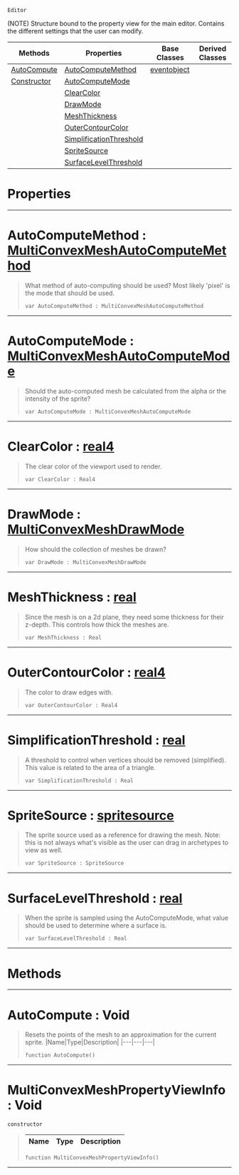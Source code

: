  `Editor`

(NOTE) Structure bound to the property view for the main editor. Contains the different settings that the user can modify.

|Methods|Properties|Base Classes|Derived Classes|
|---|---|---|---|
|[ AutoCompute](https://github.com/ZilchEngine/ZilchDocs/blob/master/code_reference/class_reference/multiconvexmeshpropertyviewinfo.md#autocompute-void)|[ AutoComputeMethod](https://github.com/ZilchEngine/ZilchDocs/blob/master/code_reference/class_reference/multiconvexmeshpropertyviewinfo.md#autocomputemethod-zilch-e)|[eventobject](https://github.com/ZilchEngine/ZilchDocs/blob/master/code_reference/class_reference/eventobject.md)| |
|[ Constructor](https://github.com/ZilchEngine/ZilchDocs/blob/master/code_reference/class_reference/multiconvexmeshpropertyviewinfo.md#multiconvexmeshpropertyv)|[ AutoComputeMode](https://github.com/ZilchEngine/ZilchDocs/blob/master/code_reference/class_reference/multiconvexmeshpropertyviewinfo.md#autocomputemode-zilch-eng)| | |
| |[ ClearColor](https://github.com/ZilchEngine/ZilchDocs/blob/master/code_reference/class_reference/multiconvexmeshpropertyviewinfo.md#clearcolor-zilch-engine-d)| | |
| |[ DrawMode](https://github.com/ZilchEngine/ZilchDocs/blob/master/code_reference/class_reference/multiconvexmeshpropertyviewinfo.md#drawmode-zilch-engine-doc)| | |
| |[ MeshThickness](https://github.com/ZilchEngine/ZilchDocs/blob/master/code_reference/class_reference/multiconvexmeshpropertyviewinfo.md#meshthickness-zilch-engin)| | |
| |[ OuterContourColor](https://github.com/ZilchEngine/ZilchDocs/blob/master/code_reference/class_reference/multiconvexmeshpropertyviewinfo.md#outercontourcolor-zilch-e)| | |
| |[ SimplificationThreshold](https://github.com/ZilchEngine/ZilchDocs/blob/master/code_reference/class_reference/multiconvexmeshpropertyviewinfo.md#simplificationthreshold)| | |
| |[ SpriteSource](https://github.com/ZilchEngine/ZilchDocs/blob/master/code_reference/class_reference/multiconvexmeshpropertyviewinfo.md#spritesource-zilch-engine)| | |
| |[ SurfaceLevelThreshold](https://github.com/ZilchEngine/ZilchDocs/blob/master/code_reference/class_reference/multiconvexmeshpropertyviewinfo.md#surfacelevelthreshold-ze)| | |


 #  Properties


---  
 #  AutoComputeMethod : [MultiConvexMeshAutoComputeMethod](https://github.com/ZilchEngine/ZilchDocs/blob/master/code_reference/enum_reference.md#multiconvexmeshautocomputemethod)

> What method of auto-computing should be used? Most likely 'pixel' is the mode that should be used.
> ``` lang=cpp, name=Nada
> var AutoComputeMethod : MultiConvexMeshAutoComputeMethod


---  
 #  AutoComputeMode : [MultiConvexMeshAutoComputeMode](https://github.com/ZilchEngine/ZilchDocs/blob/master/code_reference/enum_reference.md#multiconvexmeshautocomputemode)

> Should the auto-computed mesh be calculated from the alpha or the intensity of the sprite?
> ``` lang=cpp, name=Nada
> var AutoComputeMode : MultiConvexMeshAutoComputeMode


---  
 #  ClearColor : [real4](https://github.com/ZilchEngine/ZilchDocs/blob/master/code_reference/nada_base_types/real4.md)

> The clear color of the viewport used to render.
> ``` lang=cpp, name=Nada
> var ClearColor : Real4


---  
 #  DrawMode : [MultiConvexMeshDrawMode](https://github.com/ZilchEngine/ZilchDocs/blob/master/code_reference/enum_reference.md#multiconvexmeshdrawmode)

> How should the collection of meshes be drawn?
> ``` lang=cpp, name=Nada
> var DrawMode : MultiConvexMeshDrawMode


---  
 #  MeshThickness : [real](https://github.com/ZilchEngine/ZilchDocs/blob/master/code_reference/nada_base_types/real.md)

> Since the mesh is on a 2d plane, they need some thickness for their z-depth. This controls how thick the meshes are.
> ``` lang=cpp, name=Nada
> var MeshThickness : Real


---  
 #  OuterContourColor : [real4](https://github.com/ZilchEngine/ZilchDocs/blob/master/code_reference/nada_base_types/real4.md)

> The color to draw edges with.
> ``` lang=cpp, name=Nada
> var OuterContourColor : Real4


---  
 #  SimplificationThreshold : [real](https://github.com/ZilchEngine/ZilchDocs/blob/master/code_reference/nada_base_types/real.md)

> A threshold to control when vertices should be removed (simplified). This value is related to the area of a triangle.
> ``` lang=cpp, name=Nada
> var SimplificationThreshold : Real


---  
 #  SpriteSource : [spritesource](https://github.com/ZilchEngine/ZilchDocs/blob/master/code_reference/class_reference/spritesource.md)

> The sprite source used as a reference for drawing the mesh. Note: this is not always what's visible as the user can drag in archetypes to view as well.
> ``` lang=cpp, name=Nada
> var SpriteSource : SpriteSource


---  
 #  SurfaceLevelThreshold : [real](https://github.com/ZilchEngine/ZilchDocs/blob/master/code_reference/nada_base_types/real.md)

> When the sprite is sampled using the AutoComputeMode, what value should be used to determine where a surface is.
> ``` lang=cpp, name=Nada
> var SurfaceLevelThreshold : Real


---  
 #  Methods


---  
 #  AutoCompute : Void

> Resets the points of the mesh to an approximation for the current sprite.
> |Name|Type|Description|
> |---|---|---|
> ``` lang=cpp, name=Nada
> function AutoCompute()
> ``` 


---  
 #  MultiConvexMeshPropertyViewInfo : Void

 `constructor`

> 
> |Name|Type|Description|
> |---|---|---|
> ``` lang=cpp, name=Nada
> function MultiConvexMeshPropertyViewInfo()
> ``` 


---  
 

 